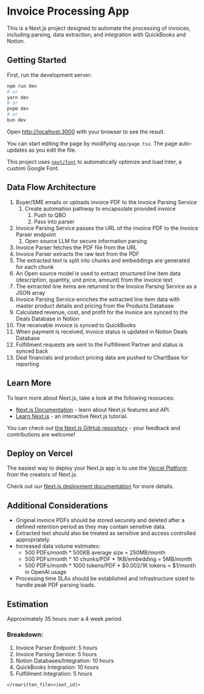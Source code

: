 # Invoice Processing App

This is a Next.js project designed to automate the processing of invoices, including parsing, data extraction, and integration with QuickBooks and Notion.

## Getting Started

First, run the development server:

```bash
npm run dev
# or
yarn dev
# or
pnpm dev
# or
bun dev
```

Open [http://localhost:3000](http://localhost:3000) with your browser to see the result.

You can start editing the page by modifying `app/page.tsx`. The page auto-updates as you edit the file.

This project uses [`next/font`](https://nextjs.org/docs/basic-features/font-optimization) to automatically optimize and load Inter, a custom Google Font.

## Data Flow Architecture

1. Buyer/SME emails or uploads invoice PDF to the Invoice Parsing Service
    1. Create automation pathway to encapsulate provided invoice
        1. Push to QBO
        2. Pass into parser
2. Invoice Parsing Service passes the URL of the invoice PDF to the Invoice Parser endpoint
    1. Open source LLM for secure information parsing
3. Invoice Parser fetches the PDF file from the URL
4. Invoice Parser extracts the raw text from the PDF
5. The extracted text is split into chunks and embeddings are generated for each chunk
6. An Open source model is used to extract structured line item data (description, quantity, unit price, amount) from the invoice text
7. The extracted line items are returned to the Invoice Parsing Service as a JSON array
8. Invoice Parsing Service enriches the extracted line item data with master product details and pricing from the Products Database
9. Calculated revenue, cost, and profit for the invoice are synced to the Deals Database in Notion
10. The receivable invoice is synced to QuickBooks
11. When payment is received, invoice status is updated in Notion Deals Database
12. Fulfillment requests are sent to the Fulfillment Partner and status is synced back
13. Deal financials and product pricing data are pushed to ChartBase for reporting

## Learn More

To learn more about Next.js, take a look at the following resources:

- [Next.js Documentation](https://nextjs.org/docs) - learn about Next.js features and API.
- [Learn Next.js](https://nextjs.org/learn) - an interactive Next.js tutorial.

You can check out [the Next.js GitHub repository](https://github.com/vercel/next.js/) - your feedback and contributions are welcome!

## Deploy on Vercel

The easiest way to deploy your Next.js app is to use the [Vercel Platform](https://vercel.com/new?utm_medium=default-template&filter=next.js&utm_source=create-next-app&utm_campaign=create-next-app-readme) from the creators of Next.js.

Check out our [Next.js deployment documentation](https://nextjs.org/docs/deployment) for more details.

## Additional Considerations

- Original invoice PDFs should be stored securely and deleted after a defined retention period as they may contain sensitive data.
- Extracted text should also be treated as sensitive and access controlled appropriately.
- Increased data volume estimates:
    - 500 PDFs/month * 500KB average size = 250MB/month
    - 500 PDFs/month * 10 chunks/PDF * 1KB/embedding = 5MB/month
    - 500 PDFs/month * 1000 tokens/PDF * $0.002/1K tokens = $1/month in OpenAI usage
- Processing time SLAs should be established and infrastructure sized to handle peak PDF parsing loads.

## Estimation

Approximately 35 hours over a 4 week period.

### Breakdown:

1. Invoice Parser Endpoint: 5 hours
2. Invoice Parsing Service: 5 hours
3. Notion Databases/Integration: 10 hours
4. QuickBooks Integration: 10 hours
5. Fulfillment Integration: 5 hours
```
</rewritten_file><|eot_id|>

